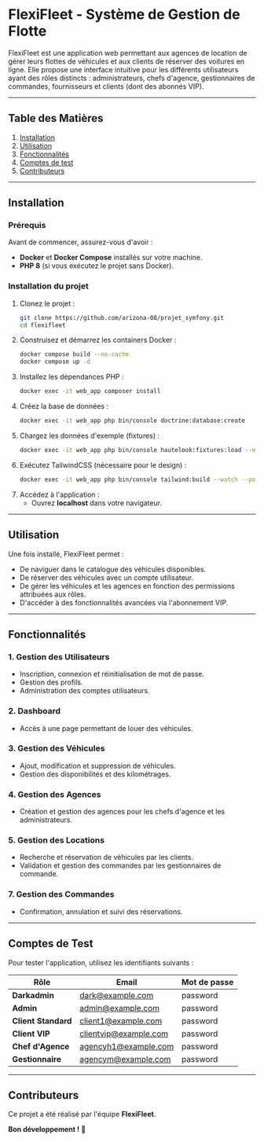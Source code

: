 # **FlexiFleet - Système de Gestion de Flotte**

FlexiFleet est une application web permettant aux agences de location de gérer leurs flottes de véhicules et aux clients de réserver des voitures en ligne. Elle propose une interface intuitive pour les différents utilisateurs ayant des rôles distincts : administrateurs, chefs d'agence, gestionnaires de commandes, fournisseurs et clients (dont des abonnés VIP).

---

## **Table des Matières**

1. [Installation](#installation)
2. [Utilisation](#utilisation)
3. [Fonctionnalités](#fonctionnalités)
4. [Comptes de test](#comptes-de-test)
5. [Contributeurs](#contributeurs)

---

## **Installation**

### **Prérequis**
Avant de commencer, assurez-vous d'avoir :
- **Docker** et **Docker Compose** installés sur votre machine.
- **PHP 8** (si vous exécutez le projet sans Docker).

### **Installation du projet**

1. Clonez le projet :
   ```bash
   git clone https://github.com/arizona-08/projet_symfony.git
   cd flexifleet
   ```
2. Construisez et démarrez les containers Docker :
   ```bash
   docker compose build --no-cache
   docker compose up -d
   ```
3. Installez les dépendances PHP :
   ```bash
   docker exec -it web_app composer install
   ```
4. Créez la base de données :
   ```bash
   docker exec -it web_app php bin/console doctrine:database:create
   ```
5. Chargez les données d'exemple (fixtures) :
   ```bash
   docker exec -it web_app php bin/console hautelook:fixtures:load --env=dev
   ```
6. Exécutez TailwindCSS (nécessaire pour le design) :
   ```bash
   docker exec -it web_app php bin/console tailwind:build --watch --poll
   ```
7. Accédez à l'application :
   - Ouvrez **localhost** dans votre navigateur.

---

## **Utilisation**

Une fois installé, FlexiFleet permet :
- De naviguer dans le catalogue des véhicules disponibles.
- De réserver des véhicules avec un compte utilisateur.
- De gérer les véhicules et les agences en fonction des permissions attribuées aux rôles.
- D'accéder à des fonctionnalités avancées via l'abonnement VIP.

---

## **Fonctionnalités**

### **1. Gestion des Utilisateurs**
- Inscription, connexion et réinitialisation de mot de passe.
- Gestion des profils.
- Administration des comptes utilisateurs.

### **2. Dashboard**
- Accès à une page permettant de louer des véhicules.

### **3. Gestion des Véhicules**
- Ajout, modification et suppression de véhicules.
- Gestion des disponibilités et des kilométrages.

### **4. Gestion des Agences**
- Création et gestion des agences pour les chefs d'agence et les administrateurs.

### **5. Gestion des Locations**
- Recherche et réservation de véhicules par les clients.
- Validation et gestion des commandes par les gestionnaires de commande.

### **7. Gestion des Commandes**
- Confirmation, annulation et suivi des réservations.

---

## **Comptes de Test**

Pour tester l'application, utilisez les identifiants suivants :

| Rôle               | Email                     | Mot de passe |
|---------------------|-------------------------|--------------|
| **Darkadmin**      | dark@example.com        | password     |
| **Admin**          | admin@example.com       | password     |
| **Client Standard**| client1@example.com     | password     |
| **Client VIP**     | clientvip@example.com   | password     |
| **Chef d'Agence**  | agencyh1@example.com    | password     |
| **Gestionnaire**   | agencym@example.com     | password     |

---

## **Contributeurs**

Ce projet a été réalisé par l'équipe **FlexiFleet**.

**Bon développement !** 🚀

